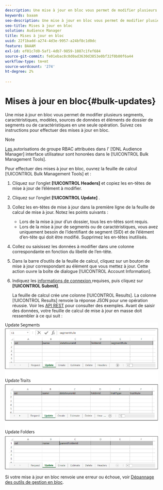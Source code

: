 ```yaml
---
description: Une mise à jour en bloc vous permet de modifier plusieurs segments, caractéristiques, modèles, sources de données et éléments de dossier de segments ou de caractéristiques en une seule opération. Suivez ces instructions pour effectuer des mises à jour en bloc.
keywords: baaam
seo-description: Une mise à jour en bloc vous permet de modifier plusieurs segments, caractéristiques, modèles, sources de données et éléments de dossier de segments ou de caractéristiques en une seule opération. Suivez ces instructions pour effectuer des mises à jour en bloc.
seo-title: Mises à jour en bloc
solution: Audience Manager
title: Mises à jour en bloc
uuid: 22f1badd-a274-4d3e-9957-a24bf8c1d0dc
feature: BAAAM
exl-id: ef01c7d0-5af1-4db7-9859-1087c1fef684
source-git-commit: fe01ebac8c0d0ad3630d3853e0bf32f0b00f6a44
workflow-type: tm+mt
source-wordcount: '274'
ht-degree: 2%

---
```


# Mises à jour en bloc{#bulk-updates}

Une mise à jour en bloc vous permet de modifier plusieurs segments, caractéristiques, modèles, sources de données et éléments de dossier de segments ou de caractéristiques en une seule opération. Suivez ces instructions pour effectuer des mises à jour en bloc.

<!-- 

t_bulk_updates.xml

 -->

>[!NOTE]
>
>[Les ](../../features/administration/administration-overview.md) autorisations de groupe RBAC attribuées dans l’ [!DNL Audience Manager] interface utilisateur sont honorées dans le  [!UICONTROL Bulk Management Tools].

Pour effectuer des mises à jour en bloc, ouvrez la feuille de calcul [!UICONTROL Bulk Management Tools] et :

1. Cliquez sur l’onglet **[!UICONTROL Headers]** et copiez les en-têtes de mise à jour de l’élément à modifier.
2. Cliquez sur l’onglet **[!UICONTROL Update]** .
3. Collez les en-têtes de mise à jour dans la première ligne de la feuille de calcul de mise à jour. Notez les points suivants :

   * Lors de la mise à jour d’un dossier, tous les en-têtes sont requis.
   * Lors de la mise à jour de segments ou de caractéristiques, vous avez uniquement besoin de l’identifiant de segment (SID) et de l’élément d’en-tête qui doit être modifié. Supprimez les en-têtes inutilisés.

4. Collez ou saisissez les données à modifier dans une colonne correspondante en fonction du libellé de l’en-tête.
5. Dans la barre d’outils de la feuille de calcul, cliquez sur un bouton de mise à jour correspondant au        élément que vous mettez à jour.
Cette action ouvre la boîte de dialogue [!UICONTROL Account Information].

6. Indiquez les [informations de connexion ](../../reference/bulk-management-tools/bulk-management-intro.md#auth-reqs) requises, puis cliquez sur **[!UICONTROL Submit]**.

   La feuille de calcul crée une colonne [!UICONTROL Results]. La colonne [!UICONTROL Results] renvoie la réponse JSON pour une opération réussie. Voir les [API REST](../../api/rest-api-main/rest-api-main.md) pour consulter des exemples. Avant de saisir des données, votre feuille de calcul de mise à jour en masse doit ressembler à ce qui suit :

![](assets/update.png)

Si votre mise à jour en bloc renvoie une erreur ou échoue, voir [Dépannage des outils de gestion en bloc](../../reference/bulk-management-tools/bulk-troubleshooting.md).
